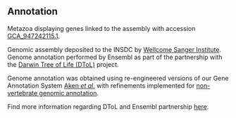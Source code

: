 **Annotation**
----------

Metazoa displaying genes linked to the assembly with accession [GCA\_947242115.1](http://www.ebi.ac.uk/ena/data/view/GCA_947242115.1).

Genomic assembly deposited to the INSDC by [Wellcome Sanger Institute](https://www.sanger.ac.uk/). Genome annotation performed by Ensembl as part of the
partnership with the [Darwin Tree of Life (DToL)](https://www.darwintreeoflife.org/) project.

Genome annotation was obtained using re-engineered versions of our Gene Annotation System [Aken *et al.*](https://europepmc.org/article/MED/27337980) with
refinements implemented for [non-vertebrate genomic annotation](https://rapid.ensembl.org/info/genome/genebuild/anno.html).

Find more information regarding DToL and Ensembl partnership [here](https://projects.ensembl.org/darwin-tree-of-life/).

